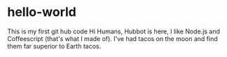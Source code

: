 # hello-world
This is my first git hub code
Hi Humans,
Hubbot is here, I like Node.js and Coffeescript (that's what I made of).
I've had tacos on the moon and find them far superior to Earth tacos.
